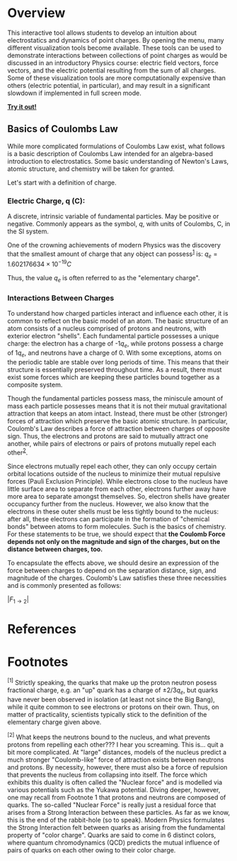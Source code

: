 # Overview
This interactive tool allows students to develop an intuition about electrostatics and dynamics of point charges. By opening the menu, many different visualization tools become available. These tools can be used to demonstrate interactions between collections of point charges as would be discussed in an introductory Physics course: electric field vectors, force vectors, and the electric potential resulting from the sum of all charges. Some of these visualization tools are more computationally expensive than others (electric potential, in particular), and may result in a significant slowdown if implemented in full screen mode.

[**Try it out!**](https://hartery5.github.io/CoulombsLaw)

## Basics of Coulombs Law
While more complicated formulations of Coulombs Law exist, what follows is a basic description of Coulombs Law intended for an algebra-based introduction to electrostatics. Some basic understanding of Newton's Laws, atomic structure, and chemistry will be taken for granted.

Let's start with a definition of charge.

### Electric Charge, q (C): 
A discrete, intrinsic variable of fundamental particles. May be positive or negative. Commonly appears as the symbol, $q$, with units of Coulombs, C, in the SI system.

One of the crowning achievements of modern Physics was the discovery that the smallest amount of charge that any object can possess<sup>[1](#myfootnote1)</sup> is:
$q_e =  1.602176634×10^{-19} C$

Thus, the value $q_e$ is often referred to as the "elementary charge". 

### Interactions Between Charges
To understand how charged particles interact and influence each other, it is common to reflect on the basic model of an atom. The basic structure of an atom consists of a nucleus comprised of protons and neutrons, with exterior electron "shells". Each fundamental particle possesses a unique charge: the electron has a charge of -1$q_e$, while protons possess a charge of 1$q_e$, and neutrons have a charge of 0. With some exceptions, atoms on the periodic table are stable over long periods of time. This means that their structure is essentially preserved throughout time. As a result, there must exist some forces which are keeping these particles bound together as a composite system.

Though the fundamental particles possess mass, the miniscule amount of mass each particle possesses means that it is not their mutual gravitational attraction that keeps an atom intact. Instead, there must be other (stronger) forces of attraction which preserve the basic atomic structure. In particular, Coulomb's Law describes a force of attraction between charges of opposite sign. Thus, the electrons and protons are said to mutually attract one another, while pairs of electrons or pairs of protons mutually repel each other<sup>[2](#myfootnote2)</sup>.

Since electrons mutually repel each other, they can only occupy certain orbital locations outside of the nucleus to minimize their mutual repulsive forces (Pauli Exclusion Principle). While electrons close to the nucleus have little surface area to separate from each other, electrons further away have more area to separate amongst themselves. So, electron shells have greater occupancy further from the nucleus. However, we also know that the electrons in these outer shells must be less tightly bound to the nucleus: after all, these electrons can participate in the formation of "chemical bonds" between atoms to form molecules. Such is the basics of chemistry. For these statements to be true, we should expect that **the Coulomb Force depends not only on the magnitude and sign of the charges, but on the distance between charges, too.**

To encapsulate the effects above, we should desire an expression of the force between charges to depend on the separation distance, sign, and magnitude of the charges. Coulomb's Law satisfies these three necessities and is commonly presented as follows:

$|F_{1\rightarrow2}|$


# References

# Footnotes
<a name="myfootnote1"><sup>[1]</sup></a> Strictly speaking, the quarks that make up the proton neutron posess fractional charge, e.g. an "up" quark has a charge of $\pm2/3q_e$, but quarks have never been observed in isolation (at least not since the Big Bang), while it quite common to see electrons or protons on their own. Thus, on matter of practicality, scientists typically stick to the definition of the elementary charge given above.

<a name="myfootnote2"><sup>[2]</sup></a> What keeps the neutrons bound to the nucleus, and what prevents protons from repelling each other??? I hear you screaming. This is... quit a bit more complicated. At "large" distances, models of the nucleus predict a much stronger "Coulomb-like" force of attraction exists between neutrons and protons. By necessity, however, there must also be a force of repulsion that prevents the nucleus from collapsing into itself. The force which exhibits this duality is often called the "Nuclear force" and is modelled via various potentials such as the Yukawa potential. Diving deeper, however, one may recall from Footnote 1 that protons and neutrons are composed of quarks. The so-called "Nuclear Force" is really just a residual force that arises from a Strong Interaction between these particles. As far as we know, this is the end of the rabbit-hole (so to speak). Modern Physics formulates the Strong Interaction felt between quarks as arising from the fundamental property of "color charge". Quarks are said to come in 6 distinct colors, where quantum chromodynamics (QCD) predicts the mutual influence of pairs of quarks on each other owing to their color charge.

